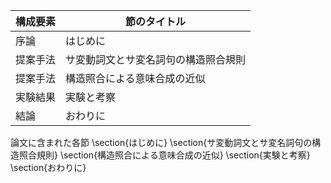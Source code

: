 構成要素 | 節のタイトル
 --- | --- 
序論 | はじめに
提案手法 | サ変動詞文とサ変名詞句の構造照合規則
提案手法 | 構造照合による意味合成の近似
実験結果 | 実験と考察
結論 | おわりに

論文に含まれた各節
\section{はじめに}
\section{サ変動詞文とサ変名詞句の構造照合規則}
\section{構造照合による意味合成の近似}
\section{実験と考察}
\section{おわりに}
